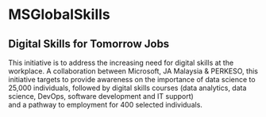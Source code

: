 # MSGlobalSkills
## Digital Skills for Tomorrow Jobs

This  initiative  is  to  address  the  increasing  need  for  digital  skills  at  the 
workplace.  A collaboration between Microsoft, JA Malaysia & PERKESO, 
this  initiative  targets  to  provide  awareness  on  the  importance  of  data 
science  to  25,000  individuals,  followed  by  digital  skills  courses  (data 
analytics, data science, DevOps, software development and IT support)  
and a pathway to employment for 400 selected individuals.
